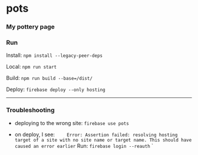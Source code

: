 # pots

### My pottery page

### Run

Install: `npm install --legacy-peer-deps`

Local: `npm run start`

Build: `npm run build --base=/dist/`

Deploy: `firebase deploy --only hosting`

---

### Troubleshooting

- deploying to the wrong site: `firebase use pots`

- on deploy, I see:
  `     Error: Assertion failed: resolving hosting target of a site with no site name or target name. This should have caused an error earlier
  `
  Run: `firebase login --reauth`
  `
